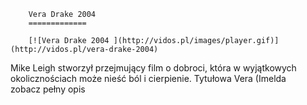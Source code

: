 
        Vera Drake 2004 
        =============
        
        [![Vera Drake 2004 ](http://vidos.pl/images/player.gif)](http://vidos.pl/vera-drake-2004)
        
        
 Mike Leigh stworzył przejmujący film o dobroci, która w wyjątkowych okolicznościach może nieść ból i cierpienie. Tytułowa Vera (Imelda zobacz pełny opis
    